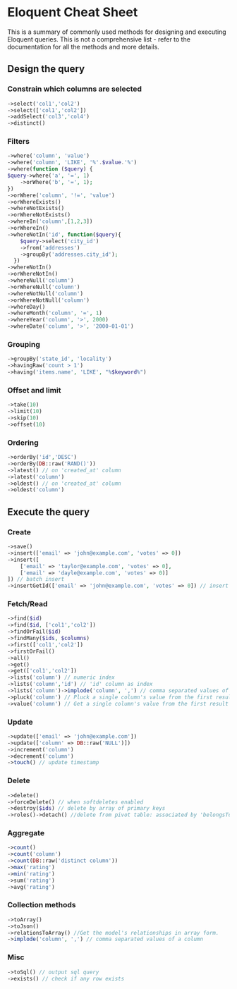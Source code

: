 # Eloquent Cheat Sheet
This is a summary of commonly used methods for designing and executing Eloquent queries. This is not a comprehensive list - refer to the documentation for all the methods and more details.

## Design the query

### Constrain which columns are selected
```php
->select('col1','col2')
->select(['col1','col2'])
->addSelect('col3','col4')
->distinct()
```
  
### Filters
```php
->where('column', 'value')
->where('column', 'LIKE', '%'.$value.'%')
->where(function ($query) {
$query->where('a', '=', 1)
    ->orWhere('b', '=', 1);
})
->orWhere('column', '!=', 'value')
->orWhereExists()
->whereNotExists()
->orWhereNotExists()  
->whereIn('column',[1,2,3])
->orWhereIn()
->whereNotIn('id', function($query){
    $query->select('city_id')
    ->from('addresses')
    ->groupBy('addresses.city_id');
  })
->whereNotIn()
->orWhereNotIn()
->whereNull('column')
->orWhereNull('column')
->whereNotNull('column') 
->orWhereNotNull('column') 
->whereDay()
->whereMonth('column', '=', 1) 
->whereYear('column', '>', 2000)
->whereDate('column', '>', '2000-01-01')
```

### Grouping
```php
->groupBy('state_id', 'locality')
->havingRaw('count > 1')
->having('items.name', 'LIKE', "%$keyword%")
```

### Offset and limit 
```php
->take(10)
->limit(10)
->skip(10)
->offset(10)
```
  

### Ordering
```php
->orderBy('id','DESC')
->orderBy(DB::raw('RAND()'))
->latest() // on 'created_at' column
->latest('column')
->oldest() // on 'created_at' column
->oldest('column')
```


## Execute the query 

### Create
```php
->save()
->insert(['email' => 'john@example.com', 'votes' => 0])
->insert([   
    ['email' => 'taylor@example.com', 'votes' => 0],
    ['email' => 'dayle@example.com', 'votes' => 0)]
]) // batch insert
->insertGetId(['email' => 'john@example.com', 'votes' => 0]) // insert and return id
```

### Fetch/Read
```php
->find($id)
->find($id, ['col1','col2'])
->findOrFail($id)
->findMany($ids, $columns)
->first(['col1','col2'])
->firstOrFail()
->all()
->get()
->get(['col1','col2'])
->lists('column') // numeric index
->lists('column','id') // 'id' column as index
->lists('column')->implode('column', ',') // comma separated values of a column
->pluck('column') // Pluck a single column's value from the first result of a query.
->value('column') // Get a single column's value from the first result of a query.
```

### Update
```php
->update(['email' => 'john@example.com'])
->update(['column' => DB::raw('NULL')])
->increment('column')
->decrement('column')
->touch() // update timestamp
```
  
### Delete
```php
->delete()
->forceDelete() // when softdeletes enabled
->destroy($ids) // delete by array of primary keys
->roles()->detach() //delete from pivot table: associated by 'belongsToMany'
```
  
### Aggregate
```php
->count()
->count('column')
->count(DB::raw('distinct column'))
->max('rating')
->min('rating')
->sum('rating')
->avg('rating')
```

### Collection methods
 ```php
->toArray()
->toJson()
->relationsToArray() //Get the model's relationships in array form.
->implode('column', ',') // comma separated values of a column
```

### Misc
```php
->toSql() // output sql query
->exists() // check if any row exists
```